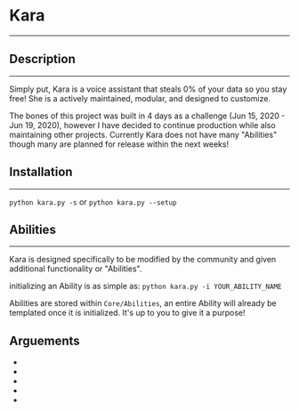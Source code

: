 # Kara
---

## Description
---
Simply put, Kara is a voice assistant that steals 0% of your data so you stay free!
She is a actively maintained, modular, and designed to customize.

The bones of this project was built in 4 days as a challenge (Jun 15, 2020 - Jun 19, 2020),
however I have decided to continue production while also maintaining other projects.
Currently Kara does not have many "Abilities" though many are planned for release within
the next weeks!

## Installation
---
`python kara.py -s`
or
`python kara.py --setup`

## Abilities
---
Kara is designed specifically to be modified by the community and given additional
functionality or "Abilities".

initializing an Ability is as simple as:
`python kara.py -i YOUR_ABILITY_NAME`

Abilities are stored within `Core/Abilities`, an entire Ability will already be
templated once it is initialized. It's up to you to give it a purpose!


## Arguements
-
-
-
-
-
